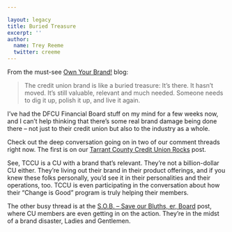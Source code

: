 ```yaml
---

layout: legacy
title: Buried Treasure
excerpt: ''
author:
  name: Trey Reeme
  twitter: creeme
---
```


<p>From the must-see <a href="http://www.ownyourbrand.com/2006/05/16/have-you-buried-your-brand/">Own Your Brand!</a> blog:</p>


<blockquote>
	<p>The credit union brand is like a buried treasure: It’s there. It hasn’t moved. It’s still valuable, relevant and much needed. Someone needs to dig it up, polish it up, and live it again.</p>
</blockquote>


<p>I&#8217;ve had the <span class="caps">DFCU</span> Financial Board stuff on my mind for a few weeks now, and I can&#8217;t help thinking that there&#8217;s some real brand damage being done there &#8211; not just to their credit union but also to the industry as a whole.</p>


<p>Check out the deep conversation going on in two of our comment threads right now.  The first is on our <a href="http://www.opensourcecu.com/articles/2006/05/02/tarrant-county-credit-union-rocks">Tarrant County Credit Union Rocks</a> post.</p>


<p>See, <span class="caps">TCCU</span> is a CU with a brand that&#8217;s relevant.  They&#8217;re not a billion-dollar CU either.  They&#8217;re living out their brand in their product offerings, and if you knew these folks personally, you&#8217;d see it in their personalities and their operations, too.  <span class="caps">TCCU</span> is even participating in the conversation about how their &#8220;Change is Good&#8221; program is truly helping their members.</p>


<p>The other busy thread is at the <a href="http://www.opensourcecu.com/articles/2006/05/05/s-o-b-save-our-bluths-er-board">S.O.B. &#8211; Save our Bluths, er, Board</a> post, where CU members are even getting in on the action.  They&#8217;re in the midst of a brand disaster, Ladies and Gentlemen.</p>